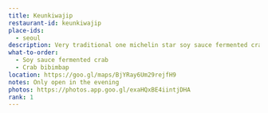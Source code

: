 ```yaml
---
title: Keunkiwajip
restaurant-id: keunkiwajip
place-ids:
  - seoul
description: Very traditional one michelin star soy sauce fermented crab.
what-to-order:
  - Soy sauce fermented crab
  - Crab bibimbap
location: https://goo.gl/maps/BjYRay6Um29rejfH9
notes: Only open in the evening
photos: https://photos.app.goo.gl/exaHQxBE4iintjDHA
rank: 1
---
```

